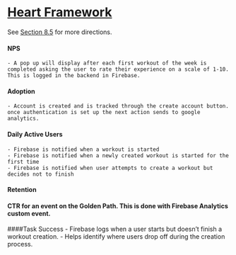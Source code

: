 # [Heart Framework](https://docs.google.com/presentation/d/1sFD5LBsgFg1o2OLPEOdqMxO5248AhKwhmHrn1zC6zEc/edit?usp=sharing)

See [Section 8.5](https://learn.zybooks.com/zybook/URICSC305Spring2025/chapter/8/section/5) for more directions.

#### NPS
    - A pop up will display after each first workout of the week is completed asking the user to rate their experience on a scale of 1-10. This is logged in the backend in Firebase.
#### Adoption
    - Account is created and is tracked through the create account button.  once authentication is set up the next action sends to google analytics.
#### Daily Active Users
    - Firebase is notified when a workout is started 
    - Firebase is notified when a newly created workout is started for the first time
    - Firebase is notified when user attempts to create a workout but decides not to finish
#### Retention 
#### CTR for an event on the Golden Path. This is done with Firebase Analytics custom event.

####Task Success
    - Firebase logs when a user starts but doesn’t finish a workout creation.
    - Helps identify where users drop off during the creation process.
    
<!-- At least one other metric specific to your app. Example : 
    Average number of new ToDo tasks created per active user (those who login) each day reported daily for the past month; 
    this is a way to measure the extent to which users are actually using the app. -->

